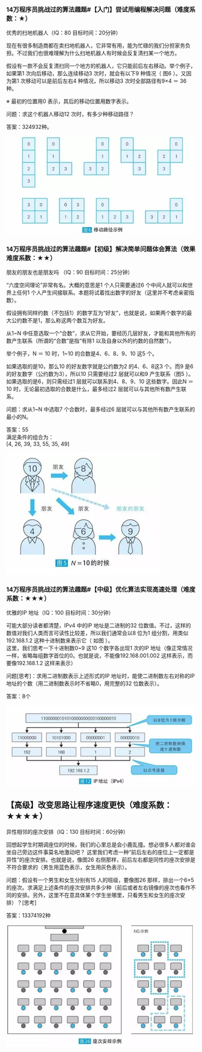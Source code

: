 ### 14万程序员挑战过的算法趣题#【入门】尝试用编程解决问题（难度系数：★）

优秀的扫地机器人（IQ：80    目标时间：20分钟）

现在有很多制造商都在卖扫地机器人，它非常有用，能为忙碌的我们分担家务负担。不过我们也很难理解为什么扫地机器人有时候会反复清扫某一个地方。

假设有一款不会反复清扫同一个地方的机器人，它只能前后左右移动。举个例子，如果第1 次向后移动，那么连续移动3 次时，就会有以下9 种情况（ 图6 ）。又因为第1 次移动可以是前后左右4 种情况，所以移动3 次时全部路径有9×4 ＝ 36 种。

※ 最初的位置用0 表示，其后的移动位置用数字表示。

问题：求这个机器人移动12 次时，有多少种移动路径？

答案：324932种。

![](../img/65d922fcgy1fkc1o0qc3tj20hs098mxv.jpg)

### 14万程序员挑战过的算法趣题#【初级】解决简单问题体会算法（效果难度系数：★★）

朋友的朋友也是朋友吗
（IQ：90    目标时间：25分钟）

“六度空间理论”非常有名。大概的意思是1 个人只需要通过6 个中间人就可以和世界上任何1 个人产生间接联系。本题将试着找出数字的好友（这里并不考虑亲密指数）。

假设拥有同样约数（不包括1）的数字互为“好友”，也就是说，如果两个数字的最大公约数不是1，那么称这两个数互为好友。

从1~N 中任意选取一个“合数”，求从它开始，要经历几层好友，才能和其他所有的数产生联系（所谓的“合数”是指“有除1 以及自身以外的约数的自然数”）。

举个例子，N ＝ 10 时，1~10 的合数是4、6、8、9、10 这5 个。

如果选取的是10，那么10 的好友数字就是公约数为2 的4、6、8这3 个。而9 是6 的好友数字（公约数为3），所以10 只需要经过2 层就可以和9 产生联系（图5 ）。如果选取的是6，则只需经过1 层就可以联系到4、8、9、10 这些数字。因此N ＝ 10 时，无论最初选取的合数是什么，最多经过2 层就可以与其他所有数产生联系。

问题：求从1~N 中选取7 个合数时，最多经过6 层就可以与其他所有数产生联系的最小的N。

答案：55  
满足条件的组合为：  
[4, 26, 39, 33, 55, 35, 49]

![](../img/65d922fcgy1fkd4w6ymesj20be091glr.jpg)


### 14万程序员挑战过的算法趣题#【中级】优化算法实现高速处理（难度系数：★★★）

优雅的IP 地址（IQ：100    目标时间：30分钟）

可能大部分读者都清楚，IPv4 中的IP 地址是二进制的32 位数值。不过，这样的数值对我们人类而言可读性比较差，所以我们通常会以8 位为1 组分割，用类似192.168.1.2 这种十进制数来表示它（ 如图 ）。  
这里，我们思考一下十进制数0~9 这10 个数字各出现1 次的IP 地址（像正常情况一样，省略每组数字首位的0。也就是说，不能像192.168.001.002 这样表示，而要像192.168.1.2 这样来表示）

问题[思考]：求用二进制数表示上述形式的IP 地址时，能使二进制数左右对称的IP 地址的个数（用二进制数表示时不省略0，用完整的32 位数表示）。

答案：8个

![](../img/65d922fcgy1fke5dmimh6j20ia07u74q.jpg)



## 【高级】改变思路让程序速度更快（难度系数：★★★★）
异性相邻的座次安排（IQ：130    目标时间：60分钟）

回想起学生时期调座位的时候，我们的心里总是会小鹿乱撞。想必很多人都对谁会坐自己旁边这件事莫名地激动吧？
这里我们考虑一种“前后左右的座位上一定都是异性”的座次安排。也就是说，像图26 右侧那样，前后左右都是同性的座次安排是不符合要求的（男生用蓝色表示，女生用灰色表示）。

问题：假设有一个男生和女生分别有15 人的班级，要像图26 那样，排出一个6×5的座次。求满足上述条件的座次安排共多少种（前后或者左右镜像的座次也看作不同的安排。另外，这里不在意具体某个学生坐哪里，只看男生和女生的座次安排）？[思考]

答案：13374192种

![](../img/65d922fcgy1fkgpg586opj20i10bnmxw.jpg)